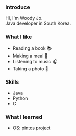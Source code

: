 <div align=left>
  
  ### Introduce
  Hi, I'm Woody Jo.<br>
  Java developer in South Korea.
  
  ### What I like
  <ul> 
      <li>Reading a book 📚</li>
      <li>Making a meal 🍳</li>
      <li>Listening to music 🎧</li>
      <li>Taking a photo 📸</li>
  </ul>
  
  ### Skills
  
  <ul> 
      <li>Java</li>
      <li>Python</li>
      <li>C</li>
  </ul>

  <!-- Project start -->
  ### What I learned

  
  <ul> 
      <li>OS: <a href="https://github.com/omokgosu/pintos-userprog">pintos project</a></li>
  </ul>

</div>
